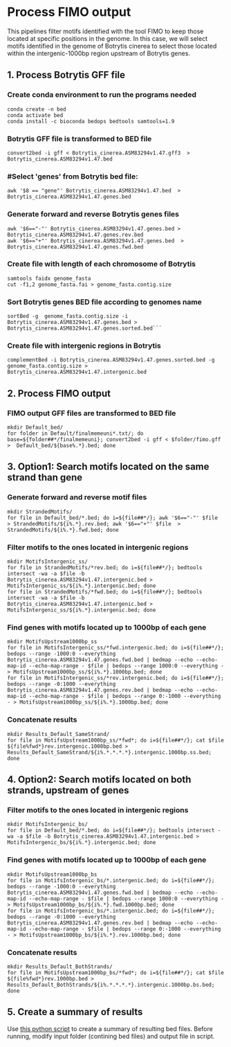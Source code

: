 # Process FIMO output

This pipelines filter motifs identified with the tool FIMO to keep those located at specific positions in the genome. In this case, we will select motifs identified in the genome of Botrytis cinerea to select those located within the intergenic-1000bp region upstream of Botrytis genes.

## 1. Process Botrytis GFF file

### Create conda environment to run the programs needed

```
conda create -n bed
conda activate bed
conda install -c bioconda bedops bedtools samtools=1.9
```  
### Botrytis GFF file is transformed to BED file

```
convert2bed -i gff < Botrytis_cinerea.ASM83294v1.47.gff3  > Botrytis_cinerea.ASM83294v1.47.bed
```

### #Select 'genes' from Botrytis bed file:
```
awk '$8 == "gene"' Botrytis_cinerea.ASM83294v1.47.bed  > Botrytis_cinerea.ASM83294v1.47.genes.bed
```

### Generate forward and reverse Botrytis genes files

    awk '$6=="-"' Botrytis_cinerea.ASM83294v1.47.genes.bed > Botrytis_cinerea.ASM83294v1.47.genes.rev.bed
    awk '$6=="+"' Botrytis_cinerea.ASM83294v1.47.genes.bed	> Botrytis_cinerea.ASM83294v1.47.genes.fwd.bed

### Create file with length of each chromosome of Botrytis

```
samtools faidx genome_fasta
cut -f1,2 genome_fasta.fai > genome_fasta.contig.size
```

### Sort Botrytis genes BED file according to genomes name

```
sortBed -g  genome_fasta.contig.size -i Botrytis_cinerea.ASM83294v1.47.genes.bed > Botrytis_cinerea.ASM83294v1.47.genes.sorted.bed```
```

### Create file with intergenic regions in Botrytis

```
complementBed -i Botrytis_cinerea.ASM83294v1.47.genes.sorted.bed -g genome_fasta.contig.size > Botrytis_cinerea.ASM83294v1.47.intergenic.bed
```

## 2. Process FIMO output

### FIMO output GFF files are transformed to BED file

```
mkdir Default_bed/
for folder in Default/finalmemeuni*.txt/; do base=${folder##*/finalmemeuni}; convert2bed -i gff < $folder/fimo.gff >  Default_bed/${base%.*}.bed; done
```

## 3. Option1: Search motifs located on the same strand than gene

### Generate forward and reverse motif files

```
mkdir StrandedMotifs/
for file in Default_bed/*.bed; do i=${file##*/}; awk '$6=="-"' $file  > StrandedMotifs/${i%.*}.rev.bed; awk '$6=="+"' $file  > StrandedMotifs/${i%.*}.fwd.bed; done
```

### Filter motifs to the ones located in intergenic regions

```
mkdir MotifsIntergenic_ss/
for file in StrandedMotifs/*rev.bed; do i=${file##*/}; bedtools intersect -wa -a $file -b Botrytis_cinerea.ASM83294v1.47.intergenic.bed > MotifsIntergenic_ss/${i%.*}.intergenic.bed; done
for file in StrandedMotifs/*fwd.bed; do i=${file##*/}; bedtools intersect -wa -a $file -b Botrytis_cinerea.ASM83294v1.47.intergenic.bed > MotifsIntergenic_ss/${i%.*}.intergenic.bed; done
```

### Find genes with motifs located up to 1000bp of each gene

```
mkdir MotifsUpstream1000bp_ss
for file in MotifsIntergenic_ss/*fwd.intergenic.bed; do i=${file##*/}; bedops --range -1000:0 --everything Botrytis_cinerea.ASM83294v1.47.genes.fwd.bed | bedmap --echo --echo-map-id --echo-map-range - $file | bedops --range 1000:0 --everything - > MotifsUpstream1000bp_ss/${i%.*}.1000bp.bed; done
for file in MotifsIntergenic_ss/*rev.intergenic.bed; do i=${file##*/}; bedops --range -0:1000 --everything Botrytis_cinerea.ASM83294v1.47.genes.rev.bed | bedmap --echo --echo-map-id --echo-map-range - $file | bedops --range 0:-1000 --everything - > MotifsUpstream1000bp_ss/${i%.*}.1000bp.bed; done
```

### Concatenate results

```
mkdir Results_Default_SameStrand/
for file in MotifsUpstream1000bp_ss/*fwd*; do i=${file##*/}; cat $file ${file%fwd*}rev.intergenic.1000bp.bed > Results_Default_SameStrand/${i%.*.*.*.*}.intergenic.1000bp.ss.bed; done

```

## 4. Option2: Search motifs located on both strands, upstream of genes

### Filter motifs to the ones located in intergenic regions

    mkdir MotifsIntergenic_bs/
    for file in Default_bed/*.bed; do i=${file##*/}; bedtools intersect -wa -a $file -b Botrytis_cinerea.ASM83294v1.47.intergenic.bed > MotifsIntergenic_bs/${i%.*}.intergenic.bed; done

### Find genes with motifs located up to 1000bp of each gene

    mkdir MotifsUpstream1000bp_bs
    for file in MotifsIntergenic_bs/*.intergenic.bed; do i=${file##*/}; bedops --range -1000:0 --everything Botrytis_cinerea.ASM83294v1.47.genes.fwd.bed | bedmap --echo --echo-map-id --echo-map-range - $file | bedops --range 1000:0 --everything - > MotifsUpstream1000bp_bs/${i%.*}.fwd.1000bp.bed; done
    for file in MotifsIntergenic_bs/*.intergenic.bed; do i=${file##*/}; bedops --range -0:1000 --everything Botrytis_cinerea.ASM83294v1.47.genes.rev.bed | bedmap --echo --echo-map-id --echo-map-range - $file | bedops --range 0:-1000 --everything - > MotifsUpstream1000bp_bs/${i%.*}.rev.1000bp.bed; done

### Concatenate results

    mkdir Results_Default_BothStrands/
    for file in MotifsUpstream1000bp_bs/*fwd*; do i=${file##*/}; cat $file ${file%fwd*}rev.1000bp.bed > Results_Default_BothStrands/${i%.*.*.*.*}.intergenic.1000bp.bs.bed; done


## 5. Create a summary of results
Use [this python script](https://github.com/ibioChile/CanessaLab/blob/master/Scripts/Summary_Filtered_FIMO.py) to create a summary of resulting bed files. Before running, modify input folder (contining bed files) and output file in script.

